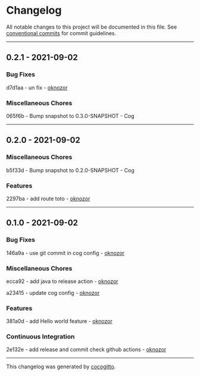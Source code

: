 # Changelog
All notable changes to this project will be documented in this file. See [conventional commits](https://www.conventionalcommits.org/) for commit guidelines.

- - -
## 0.2.1 - 2021-09-02


### Bug Fixes

d7d1aa - un fix - [oknozor](https://github.com/oknozor)


### Miscellaneous Chores

065f6b - Bump snapshot to 0.3.0-SNAPSHOT - Cog


- - -
## 0.2.0 - 2021-09-02


### Miscellaneous Chores

b5f33d - Bump snapshot to 0.2.0-SNAPSHOT - Cog


### Features

2297ba - add route toto - [oknozor](https://github.com/oknozor)


- - -
## 0.1.0 - 2021-09-02


### Bug Fixes

146a9a - use git commit in cog config - [oknozor](https://github.com/oknozor)


### Miscellaneous Chores

ecca92 - add java to release action - [oknozor](https://github.com/oknozor)

a23415 - update cog config - [oknozor](https://github.com/oknozor)


### Features

381a0d - add Hello world feature - [oknozor](https://github.com/oknozor)


### Continuous Integration

2e132e - add release and commit check github actions - [oknozor](https://github.com/oknozor)


- - -

This changelog was generated by [cocogitto](https://github.com/oknozor/cocogitto).